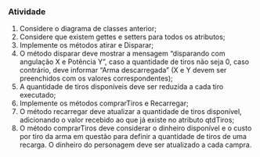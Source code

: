 ### Atividade

1. Considere o diagrama de classes anterior;
2. Considere que existem gettes e setters para todos os atributos;
3. Implemente os métodos atirar e Disparar;
4. O método disparar deve mostrar a mensagem “disparando com angulação X e Potência
Y”, caso a quantidade de tiros não seja 0, caso contrário, deve informar “Arma
descarregada” (X e Y devem ser preenchidos com os valores correspondentes);
5. A quantidade de tiros disponíveis deve ser reduzida a cada tiro executado;
6. Implemente os métodos comprarTiros e Recarregar;
7. O método recarregar deve atualizar a quantidade de tiros disponível, adicionando o valor
recebido ao que já existe no atributo qtdTiros;
8. O método comprarTiros deve considerar o dinheiro disponível e o custo por tiro da arma
em questão para definir a quantidade de tiros de uma recarga. O dinheiro do
personagem deve ser atualizado a cada campra.